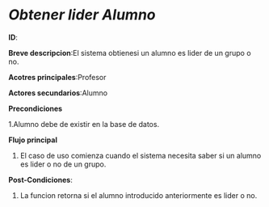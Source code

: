 # *Obtener lider Alumno*

**ID**:

**Breve descripcion**:El sistema obtienesi un alumno es lider  de un grupo o no.

**Acotres principales**:Profesor

**Actores secundarios**:Alumno

**Precondiciones**

1.Alumno debe de existir en la base de datos.

**Flujo principal**

1. El caso de uso comienza cuando el sistema necesita saber si un alumno  es lider o no de un grupo.

**Post-Condiciones**:

1. La funcion retorna si el alumno introducido anteriormente es lider o no.





